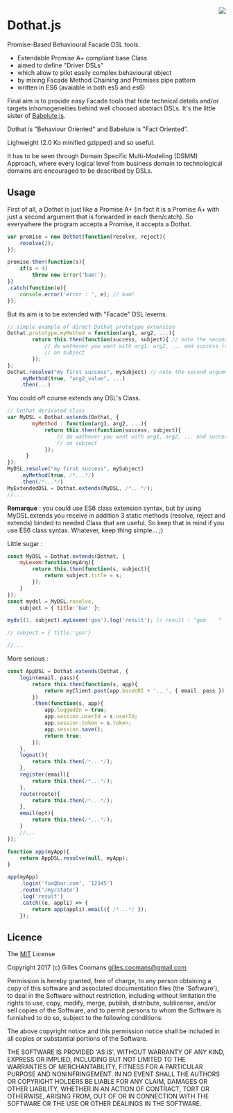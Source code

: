 <a href="https://promisesaplus.com/"><img src="https://promisesaplus.com/assets/logo-small.png" align="right" /></a>
# Dothat.js

Promise-Based Behavioural Facade DSL tools.

- Extendable Promise A+ compliant base Class
- aimed to define "Driver DSLs"
- which allow to pilot easily complex behavioural object
- by mixing Facade Method Chaining and Promises pipe pattern
- written in ES6 (avaiable in both es5 and es6)

Final aim is to provide easy Facade tools that hide technical details and/or targets inhomogeneities behind well choosed abstract DSLs.
It's the little sister of [Babelute.js](https://github.com/nomocas/babelute). 

Dothat is "Behaviour Oriented" and Babelute is "Fact Oriented".

Lighweight (2.0 Ko minified gzipped) and so useful.

It has to be seen through Domain Specific Multi-Modeling (DSMM) Approach, where every logical level from business domain to technological domains are encouraged to be described by DSLs.


## Usage

First of all, a Dothat is just like a Promise A+ (in fact it is a Promise A+ with just a second argument that is forwarded in each then/catch). So everywhere the program accepts a Promise, it accepts a Dothat.


```javascript
var promise = new Dothat(function(resolve, reject){
	resolve(2);
});

promise.then(function(s){
	if(s < 4)
		throw new Error('bam!');
})
.catch(function(e){
	console.error('error : ', e); // bam!
});

```

But its aim is to be extended with "Facade" DSL lexems.
```javascript
// simple example of direct Dothat prototype extension
Dothat.prototype.myMethod = function(arg1, arg2, ...){
		return this.then(function(success, subject){ // note the second argument
			// do wathever you want with arg1, arg2, ... and success (the Promise piped value)
			// on subject
		});
};
Dothat.resolve("my first success", mySubject) // note the second argument
	.myMethod(true, "arg2_value", ...)
	.then(...)
```

You could off course extends any DSL's Class.
```javascript
// Dothat derivated class
var MyDSL = Dothat.extends(Dothat, {
		myMethod : function(arg1, arg2, ...){
			return this.then(function(success, subject){
				// do wathever you want with arg1, arg2, ... and success (the Promise piped value)
			 	// on subject
		   	});
      }
});
MyDSL.resolve("my first success", mySubject)
	.myMethod(true, /*...*/) 
	.then(/*...*/)
MyExtendedDSL = Dothat.extends(MyDSL, /*...*/);
//...
```
__Remarque__ : you could use ES6 class extension syntax, but by using MyDSL.extends you receive in addition 3 static methods (resolve, reject and extends) binded to needed Class that are useful. So keep that in mind if you use ES6 class syntax. Whatever, keep thing simple... ;)

Little sugar : 
```javascript
const MyDSL = Dothat.extends(Dothat, {
	myLexem:function(myArg){
		return this.then(function(s, subject){
			return subject.title = s;
		});
	}
});
const mydsl = MyDSL.resolve,
	subject = { title:'bar' };

mydsl(1, subject).myLexem('goo').log('result'); // result : "goo	"

// subject = { title:'goo'}

//...
```

More serious :
```javascript
const AppDSL = Dothat.extends(Dothat, {
	login(email, pass){ 
		return this.then(function(s, app){
			return myClient.post(app.baseURI + '...', { email, pass })
		})
		.then(function(s, app){
			app.loggedIn = true;
			app.session.userId = s.userId;
			app.session.token = s.token;
			app.session.save();
			return true;
		});
	},
	logout(){
		return this.then(/*...*/);
	},
	register(email){
		return this.then(/*...*/);
	},
	route(route){
		return this.then(/*...*/);
	},
	email(opt){
		return this.then(/*...*/);
	}
	//...
});

function app(myApp){ 
	return AppDSL.resolve(null, myApp);
}

app(myApp)
	.login('foo@bar.com', '12345')
	.route('/my/state')
	.log('result')
	.catch((e, appli) => {
		return app(appli).email({ /*...*/ });
	});

```

## Licence

The [MIT](http://opensource.org/licenses/MIT) License

Copyright 2017 (c) Gilles Coomans <gilles.coomans@gmail.com>

Permission is hereby granted, free of charge, to any person obtaining a copy of this software and associated documentation files (the 'Software'), to deal in the Software without restriction, including without limitation the rights to use, copy, modify, merge, publish, distribute, sublicense, and/or sell copies of the Software, and to permit persons to whom the Software is furnished to do so, subject to the following conditions:

The above copyright notice and this permission notice shall be included in all copies or substantial portions of the Software.

THE SOFTWARE IS PROVIDED 'AS IS', WITHOUT WARRANTY OF ANY KIND, EXPRESS OR IMPLIED, INCLUDING BUT NOT LIMITED TO THE WARRANTIES OF MERCHANTABILITY, FITNESS FOR A PARTICULAR PURPOSE AND NONINFRINGEMENT. IN NO EVENT SHALL THE AUTHORS OR COPYRIGHT HOLDERS BE LIABLE FOR ANY CLAIM, DAMAGES OR OTHER LIABILITY, WHETHER IN AN ACTION OF CONTRACT, TORT OR OTHERWISE, ARISING FROM, OUT OF OR IN CONNECTION WITH THE SOFTWARE OR THE USE OR OTHER DEALINGS IN THE SOFTWARE.
